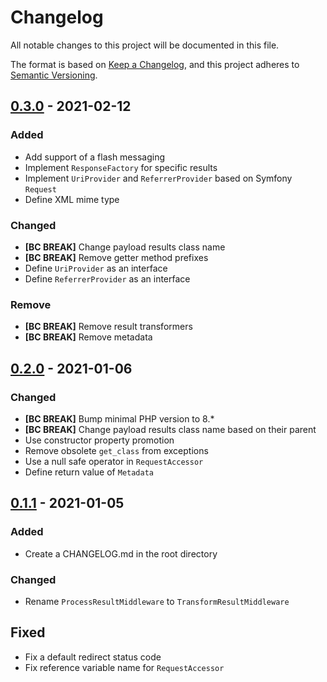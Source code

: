 # Changelog
All notable changes to this project will be documented in this file.

The format is based on [Keep a Changelog](https://keepachangelog.com/en/1.0.0/),
and this project adheres to [Semantic Versioning](https://semver.org/spec/v2.0.0.html).

## [0.3.0] - 2021-02-12

### Added
- Add support of a flash messaging
- Implement `ResponseFactory` for specific results
- Implement `UriProvider` and `ReferrerProvider` based on Symfony `Request`
- Define XML mime type

### Changed
- **[BC BREAK]** Change payload results class name
- **[BC BREAK]** Remove getter method prefixes
- Define `UriProvider` as an interface
- Define `ReferrerProvider` as an interface

### Remove
- **[BC BREAK]** Remove result transformers
- **[BC BREAK]** Remove metadata

## [0.2.0] - 2021-01-06

### Changed
- **[BC BREAK]** Bump minimal PHP version to 8.*
- **[BC BREAK]** Change payload results class name based on their parent
- Use constructor property promotion
- Remove obsolete `get_class` from exceptions
- Use a null safe operator in `RequestAccessor`
- Define return value of `Metadata`

## [0.1.1] - 2021-01-05

### Added
- Create a CHANGELOG.md in the root directory 

### Changed
- Rename `ProcessResultMiddleware` to `TransformResultMiddleware`

## Fixed
- Fix a default redirect status code
- Fix reference variable name for `RequestAccessor`

[Unreleased]: https://github.com/Tuzex/responder/compare/v0.3.0...HEAD
[0.3.0]: https://github.com/Tuzex/responder/compare/v0.3.0
[0.2.0]: https://github.com/Tuzex/responder/releases/tag/v0.2.0
[0.1.1]: https://github.com/Tuzex/responder/releases/tag/v0.1.1
